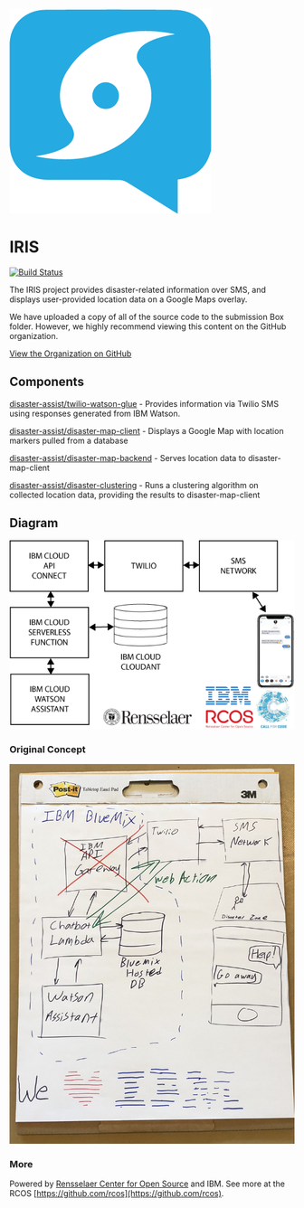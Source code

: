 ![Logo](art/Logo.png)

# IRIS

[![Build Status](https://travis-ci.org/disaster-assist/twilio-watson-glue.svg?branch=master)](https://travis-ci.org/disaster-assist/twilio-watson-glue)


The IRIS project provides disaster-related information over SMS, and displays user-provided location data on a Google Maps overlay.

We have uploaded a copy of all of the source code to the submission Box folder. However, we highly recommend viewing this content on the GitHub organization.

[View the Organization on GitHub](https://github.com/disaster-assist)

## Components

[disaster-assist/twilio-watson-glue](https://github.com/disaster-assist/twilio-watson-glue) - Provides information via Twilio SMS using responses generated from IBM Watson.

[disaster-assist/disaster-map-client](https://github.com/disaster-assist/disaster-map-client) - Displays a Google Map with location markers pulled from a database

[disaster-assist/disaster-map-backend](https://github.com/disaster-assist/disaster-map-backend) - Serves location data to disaster-map-client

[disaster-assist/disaster-clustering](https://github.com/disaster-assist/disaster-clustering) - Runs a clustering algorithm on collected location data, providing the results to disaster-map-client

## Diagram
![Diagram](art/Diagram.png)

### Original Concept
![artboard](art/artboard.JPG)


### More

Powered by [Rensselaer Center for Open Source](http://rcos.io) and IBM. See more at the RCOS [https://github.com/rcos](https://github.com/rcos).

